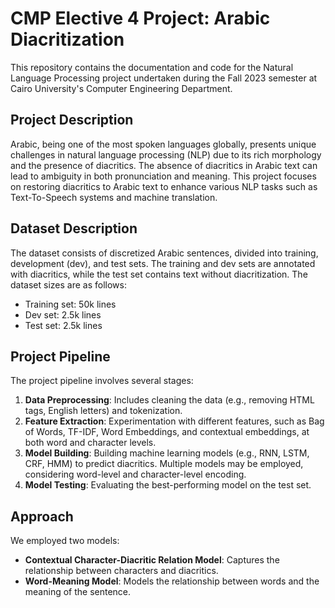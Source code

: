 # CMP Elective 4 Project: Arabic Diacritization

This repository contains the documentation and code for the Natural Language Processing project undertaken during the Fall 2023 semester at Cairo University's Computer Engineering Department.

## Project Description

Arabic, being one of the most spoken languages globally, presents unique challenges in natural language processing (NLP) due to its rich morphology and the presence of diacritics. The absence of diacritics in Arabic text can lead to ambiguity in both pronunciation and meaning. This project focuses on restoring diacritics to Arabic text to enhance various NLP tasks such as Text-To-Speech systems and machine translation.

## Dataset Description

The dataset consists of discretized Arabic sentences, divided into training, development (dev), and test sets. The training and dev sets are annotated with diacritics, while the test set contains text without diacritization. The dataset sizes are as follows:

- Training set: 50k lines
- Dev set: 2.5k lines
- Test set: 2.5k lines

## Project Pipeline

The project pipeline involves several stages:

1. **Data Preprocessing**: Includes cleaning the data (e.g., removing HTML tags, English letters) and tokenization.
2. **Feature Extraction**: Experimentation with different features, such as Bag of Words, TF-IDF, Word Embeddings, and contextual embeddings, at both word and character levels.
3. **Model Building**: Building machine learning models (e.g., RNN, LSTM, CRF, HMM) to predict diacritics. Multiple models may be employed, considering word-level and character-level encoding.
4. **Model Testing**: Evaluating the best-performing model on the test set.

## Approach

We employed two models:

- **Contextual Character-Diacritic Relation Model**: Captures the relationship between characters and diacritics.
- **Word-Meaning Model**: Models the relationship between words and the meaning of the sentence.
